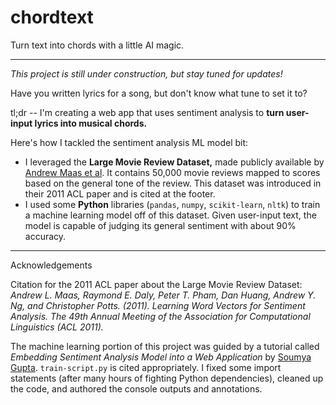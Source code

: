 # chordtext
Turn text into chords with a little AI magic.

---

*This project is still under construction, but stay tuned for updates!*


Have you written lyrics for a song, but don't know what tune to set it to? 



tl;dr -- I'm creating a web app that uses sentiment analysis to **turn user-input lyrics into musical chords.**


Here's how I tackled the sentiment analysis ML model bit:
* I leveraged the **Large Movie Review Dataset,** made publicly available by [Andrew Maas et al](https://ai.stanford.edu/~amaas/data/sentiment/). It contains 50,000 movie reviews mapped to scores based on the general tone of the review. This dataset was introduced in their 2011 ACL paper and is cited at the footer.
* I used some **Python** libraries (`pandas`, `numpy`, `scikit-learn`, `nltk`) to train a machine learning model off of this dataset. Given user-input text, the model is capable of judging its general sentiment with about 90% accuracy.


---
Acknowledgements

Citation for the 2011 ACL paper about the Large Movie Review Dataset:
*Andrew L. Maas, Raymond E. Daly, Peter T. Pham, Dan Huang, Andrew Y. Ng, and Christopher Potts. (2011). Learning Word Vectors for Sentiment Analysis. The 49th Annual Meeting of the Association for Computational Linguistics (ACL 2011).*

The machine learning portion of this project was guided by a tutorial called *Embedding Sentiment Analysis Model into a Web Application* by [Soumya Gupta](https://medium.com/analytics-vidhya/embedding-sentiment-analysis-model-into-a-web-application-93b76ab6348c). `train-script.py` is cited appropriately. I fixed some import statements (after many hours of fighting Python dependencies), cleaned up the code, and authored the console outputs and annotations.
